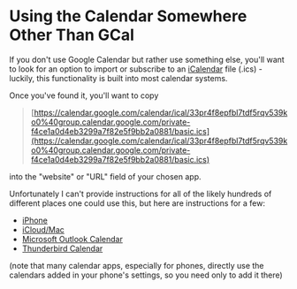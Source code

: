 # Using the Calendar Somewhere Other Than GCal

If you don't use Google Calendar but rather use something else, you'll want to look for an option to import or subscribe to an [iCalendar](https://en.wikipedia.org/wiki/ICalendar) file (.ics) - luckily, this functionality is built into most calendar systems.

Once you've found it, you'll want to copy

> [https://calendar.google.com/calendar/ical/33pr4f8epfbl7tdf5rqv539ko0%40group.calendar.google.com/private-f4ce1a0d4eb3299a7f82e5f9bb2a0881/basic.ics](https://calendar.google.com/calendar/ical/33pr4f8epfbl7tdf5rqv539ko0%40group.calendar.google.com/private-f4ce1a0d4eb3299a7f82e5f9bb2a0881/basic.ics)

into the "website" or "URL" field of your chosen app.


Unfortunately I can't provide instructions for all of the likely hundreds of different places one could use this, but here are instructions for a few:

* [iPhone](https://support.apple.com/en-ca/guide/iphone/iph3d1110d4/ios#iph30203de42)
* [iCloud/Mac](https://support.apple.com/en-us/HT202361)
* [Microsoft Outlook Calendar](https://support.office.com/en-us/article/Import-or-subscribe-to-a-calendar-in-Outlook-com-cff1429c-5af6-41ec-a5b4-74f2c278e98c)
* [Thunderbird Calendar](https://support.mozilla.org/en-US/kb/creating-new-calendars#w_icalendar-ics)

(note that many calendar apps, especially for phones, directly use the calendars added in your phone's settings, so you need only to add it there)
